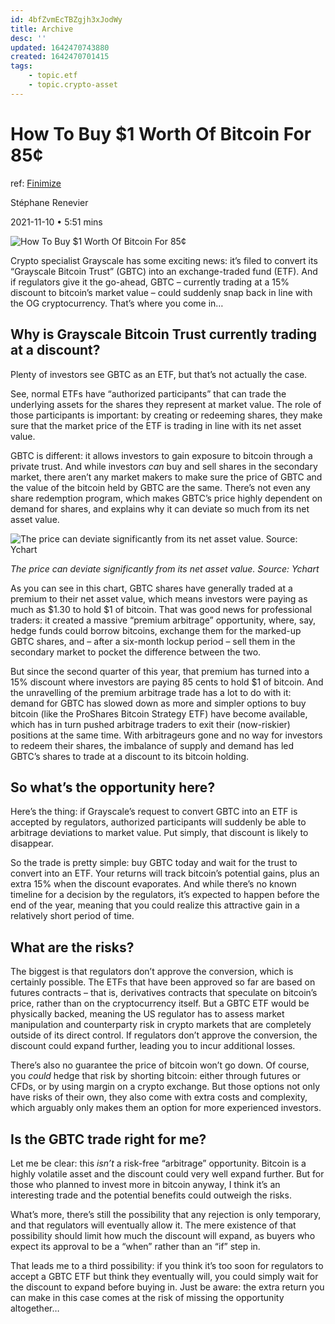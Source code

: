 ```yaml
---
id: 4bfZvmEcTBZgjh3xJodWy
title: Archive
desc: ''
updated: 1642470743880
created: 1642470701415
tags:
    - topic.etf
    - topic.crypto-asset
---
```

# How To Buy $1 Worth Of Bitcoin For 85¢
ref: [Finimize](https://subscriptions.finimize.com/content/Q29udGVudFBpZWNlOjM3NjU=/how-to-buy-1-worth-of-bitcoin-for-85)

Stéphane Renevier

2021-11-10 • 5:51 mins

![How To Buy $1 Worth Of Bitcoin For 85¢](https://finimize-img.imgix.net/https%3A%2F%2Fi.imgur.com%2FmyilcMh.jpg?ixlib=python-3.1.2&s=4d6b488bb332a4426b7df6a29ab66ad2)

Crypto specialist Grayscale has some exciting news: it’s filed to convert its “Grayscale Bitcoin Trust” (GBTC) into an exchange-traded fund (ETF). And if regulators give it the go-ahead, GBTC – currently trading at a 15% discount to bitcoin’s market value – could suddenly snap back in line with the OG cryptocurrency. That’s where you come in…

## Why is Grayscale Bitcoin Trust currently trading at a discount?

Plenty of investors see GBTC as an ETF, but that’s not actually the case.

See, normal ETFs have “authorized participants” that can trade the underlying assets for the shares they represent at market value. The role of those participants is important: by creating or redeeming shares, they make sure that the market price of the ETF is trading in line with its net asset value.

GBTC is different: it allows investors to gain exposure to bitcoin through a private trust. And while investors _can_ buy and sell shares in the secondary market, there aren’t any market makers to make sure the price of GBTC and the value of the bitcoin held by GBTC are the same. There’s not even any share redemption program, which makes GBTC’s price highly dependent on demand for shares, and explains why it can deviate so much from its net asset value.

![The price can deviate significantly from its net asset value. Source: Ychart](https://finimize-img.imgix.net/https%3A%2F%2Fi.imgur.com%2FPXcKVHT.png?ixlib=python-3.1.2&s=399cfe58b68bd889e5206d8de72d7476)

_The price can deviate significantly from its net asset value. Source: Ychart_

As you can see in this chart, GBTC shares have generally traded at a premium to their net asset value, which means investors were paying as much as $1.30 to hold $1 of bitcoin. That was good news for professional traders: it created a massive “premium arbitrage” opportunity, where, say, hedge funds could borrow bitcoins, exchange them for the marked-up GBTC shares, and – after a six-month lockup period – sell them in the secondary market to pocket the difference between the two.

But since the second quarter of this year, that premium has turned into a 15% discount where investors are paying 85 cents to hold $1 of bitcoin. And the unravelling of the premium arbitrage trade has a lot to do with it: demand for GBTC has slowed down as more and simpler options to buy bitcoin (like the ProShares Bitcoin Strategy ETF) have become available, which has in turn pushed arbitrage traders to exit their (now-riskier) positions at the same time. With arbitrageurs gone and no way for investors to redeem their shares, the imbalance of supply and demand has led GBTC’s shares to trade at a discount to its bitcoin holding.

## So what’s the opportunity here?

Here’s the thing: if Grayscale’s request to convert GBTC into an ETF is accepted by regulators, authorized participants will suddenly be able to arbitrage deviations to market value. Put simply, that discount is likely to disappear.

So the trade is pretty simple: buy GBTC today and wait for the trust to convert into an ETF. Your returns will track bitcoin’s potential gains, plus an extra 15% when the discount evaporates. And while there’s no known timeline for a decision by the regulators, it’s expected to happen before the end of the year, meaning that you could realize this attractive gain in a relatively short period of time.

## What are the risks?

The biggest is that regulators don’t approve the conversion, which is certainly possible. The ETFs that have been approved so far are based on futures contracts – that is, derivatives contracts that speculate on bitcoin’s price, rather than on the cryptocurrency itself. But a GBTC ETF would be physically backed, meaning the US regulator has to assess market manipulation and counterparty risk in crypto markets that are completely outside of its direct control. If regulators don’t approve the conversion, the discount could expand further, leading you to incur additional losses.

There’s also no guarantee the price of bitcoin won’t go down. Of course, you _could_ hedge that risk by shorting bitcoin: either through futures or CFDs, or by using margin on a crypto exchange. But those options not only have risks of their own, they also come with extra costs and complexity, which arguably only makes them an option for more experienced investors.

## Is the GBTC trade right for me?

Let me be clear: this _isn’t_ a risk-free “arbitrage” opportunity. Bitcoin is a highly volatile asset and the discount could very well expand further. But for those who planned to invest more in bitcoin anyway, I think it’s an interesting trade and the potential benefits could outweigh the risks.

What’s more, there’s still the possibility that any rejection is only temporary, and that regulators will eventually allow it. The mere existence of that possibility should limit how much the discount will expand, as buyers who expect its approval to be a “when” rather than an “if” step in.

That leads me to a third possibility: if you think it’s too soon for regulators to accept a GBTC ETF but think they eventually will, you could simply wait for the discount to expand before buying in. Just be aware: the extra return you can make in this case comes at the risk of missing the opportunity altogether…
